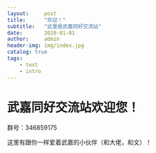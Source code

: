 ```yaml
---
layout:     post
title:      "欢迎！"
subtitle:   "这里是武嘉同好交流站"
date:       2020-01-01
author:     admin
header-img: img/index.jpg
catalog: true
tags:
    - test
	- intro
---
```


# 武嘉同好交流站欢迎您！

群号：346859175

这里有跟你一样爱着武嘉的小伙伴（和大佬，和文）！